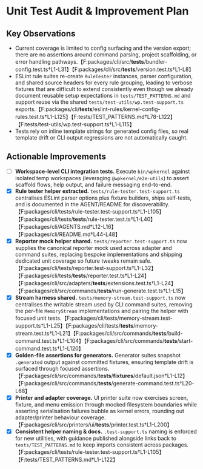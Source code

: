 # Unit Test Audit & Improvement Plan

## Key Observations

- Current coverage is limited to config surfacing and the version export; there are no assertions around command parsing, project scaffolding, or error handling pathways.【F:packages/cli/src/**tests**/bundler-config.test.ts†L1-L31】【F:packages/cli/src/**tests**/version.test.ts†L1-L8】
- ESLint rule suites re-create `RuleTester` instances, parser configuration, and shared source headers for every rule grouping, leading to verbose fixtures that are difficult to extend consistently even though we already document reusable setup expectations in `tests/TEST_PATTERNS.md` and support reuse via the shared `tests/test-utils/wp.test-support.ts` exports.【F:packages/cli/**tests**/eslint-rules/kernel-config-rules.test.ts†L1-L125】【F:tests/TEST_PATTERNS.md†L78-L122】【F:tests/test-utils/wp.test-support.ts†L1-L115】
- Tests rely on inline template strings for generated config files, so real template drift or CLI output regressions are not automatically caught.

## Actionable Improvements

- [ ] **Workspace-level CLI integration tests.** Execute `bin/wpkernel` against isolated temp workspaces (leveraging `@wpkernel/e2e-utils`) to assert scaffold flows, help output, and failure messaging end-to-end.
- [x] **Rule tester helper extracted.** `tests/rule-tester.test-support.ts` centralises ESLint parser options plus fixture builders, ships self-tests, and is documented in the AGENT/README for discoverability.【F:packages/cli/tests/rule-tester.test-support.ts†L1-L105】【F:packages/cli/tests/**tests**/rule-tester.test.ts†L1-L40】【F:packages/cli/AGENTS.md†L12-L16】【F:packages/cli/README.md†L44-L48】
- [x] **Reporter mock helper shared.** `tests/reporter.test-support.ts` now supplies the canonical reporter mock used across adapter and command suites, replacing bespoke implementations and shipping dedicated unit coverage so future tweaks remain safe.【F:packages/cli/tests/reporter.test-support.ts†L1-L32】【F:packages/cli/tests/**tests**/reporter.test.ts†L1-L24】【F:packages/cli/src/adapters/**tests**/extensions.test.ts†L1-L24】【F:packages/cli/src/commands/**tests**/run-generate.test.ts†L1-L15】
- [x] **Stream harness shared.** `tests/memory-stream.test-support.ts` now centralises the writable stream used by CLI command suites, removing the per-file `MemoryStream` implementations and pairing the helper with focused unit tests.【F:packages/cli/tests/memory-stream.test-support.ts†L1-L25】【F:packages/cli/tests/**tests**/memory-stream.test.ts†L1-L21】【F:packages/cli/src/commands/**tests**/build-command.test.ts†L1-L104】【F:packages/cli/src/commands/**tests**/start-command.test.ts†L1-L120】
- [x] **Golden-file assertions for generators.** Generator suites snapshot `.generated` output against committed fixtures, ensuring template drift is surfaced through focused assertions.【F:packages/cli/src/commands/**tests**/**fixtures**/default.json†L1-L12】【F:packages/cli/src/commands/**tests**/generate-command.test.ts†L20-L68】
- [x] **Printer and adapter coverage.** UI printer suite now exercises screen, fixture, and menu emission through mocked filesystem boundaries while asserting serialisation failures bubble as kernel errors, rounding out adapter/printer behaviour coverage.【F:packages/cli/src/printers/ui/**tests**/printer.test.ts†L1-L200】
- [x] **Consistent helper naming & docs.** `.test-support.ts` naming is enforced for new utilities, with guidance published alongside links back to `tests/TEST_PATTERNS.md` to keep imports consistent across packages.【F:packages/cli/tests/rule-tester.test-support.ts†L1-L105】【F:tests/TEST_PATTERNS.md†L1-L122】
